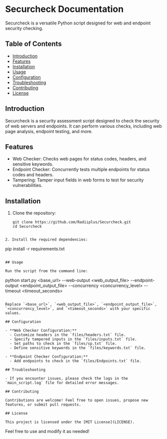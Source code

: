 
# Securcheck Documentation

Securcheck is a versatile Python script designed for web and endpoint security checking.

## Table of Contents

- [Introduction](#introduction)
- [Features](#features)
- [Installation](#installation)
- [Usage](#usage)
- [Configuration](#configuration)
- [Troubleshooting](#troubleshooting)
- [Contributing](#contributing)
- [License](#license)

## Introduction

Securcheck is a security assessment script designed to check the security of web servers and endpoints. It can perform various checks, including web page analysis, endpoint testing, and more.

## Features

- Web Checker: Checks web pages for status codes, headers, and sensitive keywords.
- Endpoint Checker: Concurrently tests multiple endpoints for status codes and headers.
- Tampering: Tamper input fields in web forms to test for security vulnerabilities.

## Installation

1. Clone the repository:

   ```
   git clone https://github.com/Radiiplus/Securcheck.git
   cd Securcheck
  ```

2. Install the required dependencies:

   ```
   pip install -r requirements.txt
   ```

## Usage

Run the script from the command line:

```
python start.py <base_url> --web-output <web_output_file> --endpoint-output <endpoint_output_file> --concurrency <concurrency_level> --timeout <timeout_seconds>
```

Replace `<base_url>`, `<web_output_file>`, `<endpoint_output_file>`, `<concurrency_level>`, and `<timeout_seconds>` with your specific values.

## Configuration

- **Web Checker Configuration:**
  - Customize headers in the `files/headers.txt` file.
  - Specify tampered inputs in the `files/inputs.txt` file.
  - Set paths to check in the `files/sp.txt` file.
  - Define sensitive keywords in the `files/keywords.txt` file.

- **Endpoint Checker Configuration:**
  - Add endpoints to check in the `files/Endpoints.txt` file.

## Troubleshooting

- If you encounter issues, please check the logs in the `main_script.log` file for detailed error messages.

## Contributing

Contributions are welcome! Feel free to open issues, propose new features, or submit pull requests.

## License

This project is licensed under the [MIT License](LICENSE).
```

Feel free to use and modify it as needed!